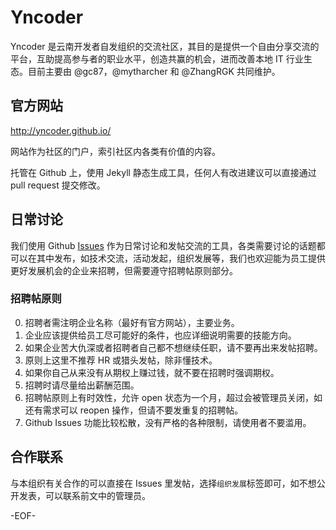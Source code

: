 Yncoder
==========

Yncoder 是云南开发者自发组织的交流社区，其目的是提供一个自由分享交流的平台，互助提高参与者的职业水平，创造共赢的机会，进而改善本地 IT 行业生态。目前主要由 @gc87，@mytharcher 和 @ZhangRGK 共同维护。

官方网站
----------

<http://yncoder.github.io/>

网站作为社区的门户，索引社区内各类有价值的内容。

托管在 Github 上，使用 Jekyll 静态生成工具，任何人有改进建议可以直接通过 pull request 提交修改。

日常讨论
----------

我们使用 Github [Issues](https://github.com/yncoder/yncoder.github.io/issues) 作为日常讨论和发帖交流的工具，各类需要讨论的话题都可以在其中发布，如技术交流，活动发起，组织发展等，我们也欢迎能为员工提供更好发展机会的企业来招聘，但需要遵守招聘帖原则部分。

### 招聘帖原则 ###

0. 招聘者需注明企业名称（最好有官方网站），主要业务。
0. 企业应该提供给员工尽可能好的条件，也应详细说明需要的技能方向。
0. 如果企业苦大仇深或者招聘者自己都不想继续任职，请不要再出来发帖招聘。
0. 原则上这里不推荐 HR 或猎头发帖，除非懂技术。
0. 如果你自己从来没有从期权上赚过钱，就不要在招聘时强调期权。
0. 招聘时请尽量给出薪酬范围。
0. 招聘帖原则上有时效性，允许 open 状态为一个月，超过会被管理员关闭，如还有需求可以 reopen 操作，但请不要发重复的招聘帖。
0. Github Issues 功能比较松散，没有严格的各种限制，请使用者不要滥用。

合作联系
----------

与本组织有关合作的可以直接在 Issues 里发帖，选择`组织发展`标签即可，如不想公开发表，可以联系前文中的管理员。

-EOF-
